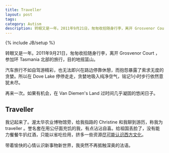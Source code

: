 ```yaml
---
title: Traveller
layout: post
tags: 
category: Autism
description: 转眼又是一年。2011年9月21日，匆匆收拾随身行李，离开 Grosvenor Court ，参加环 Tasmania 北部的旅行，目的地摇篮山。
---
```

{% include JB/setup %}

转眼又是一年。2011年9月21日，匆匆收拾随身行李，离开 Grosvenor Court ，参加环 Tasmania 北部的旅行，目的地摇篮山。

汽车旅行不如自驾游精彩，也无法即兴在路边停靠休憩，而抱怨暴露了索求无度的贪婪。所以在 Dove Lake 停停走走，贪婪地吸入纯净空气，铭记1小时步行依然意犹未尽。

再来一次。如果有机会，在 Van Diemen's Land 过时间几乎凝固的悠闲日子。

## Traveller

我记起来了。渥太华农业博物馆旁，给我指路的 Christine 和我聊到游历，称我为 traveller 。誉名套在用公仔面充饥的我，有点沾沾自喜。给祖国丢脸了，没有能力餐餐牛扒红酒，只能以省吃俭用，挤多一些资源[尽可能认识西方文化](http://j.yebin.info/2012/09/13/oversea-reflect/)。

带着愉快的心情认识新事物新世界，我突然不再抵触深奥的法语。